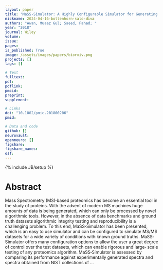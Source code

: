 ```yaml
---
layout: paper
title: "MaSS‐Simulator: A Highly Configurable Simulator for Generating MS/MS Datasets for Benchmarking of Proteomics Algorithms"
nickname: 2024-04-16-bottenhorn-salo-diva
authors: "Awan, Muaaz Gul; Saeed, Fahad; "
year: "2018"
journal: Wiley
volume: 
issue:
pages: 
is_published: True
image: /assets/images/papers/biorxiv.png
projects: []
tags: []

# Text
fulltext:
pdf:
pdflink:
pmcid:
preprint: 
supplement:

# Links
doi: "10.1002/pmic.201800206"
pmid:

# Data and code
github: []
neurovault:
openneuro: []
figshare:
figshare_names:
osf:
---
```

{% include JB/setup %}

# Abstract

Mass Spectrometry (MS)‐based proteomics has become an essential tool in the study of proteins. With the advent of modern MS machines huge amounts of data is being generated, which can only be processed by novel algorithmic tools. However, in the absence of data benchmarks and ground truth datasets algorithmic integrity testing and reproducibility is a challenging problem. To this end, MaSS‐Simulator has been presented, which is an easy to use simulator and can be configured to simulate MS/MS datasets for a wide variety of conditions with known ground truths. MaSS‐Simulator offers many configuration options to allow the user a great degree of control over the test datasets, which can enable rigorous and large‐ scale testing of any proteomics algorithm. MaSS‐Simulator is assessed by comparing its performance against experimentally generated spectra and spectra obtained from NIST collections of …
